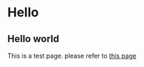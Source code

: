 # Hello
## Hello world
This is a test page.
please refer to [this page](https://github.com/ikasast/homebrew-ikasast)